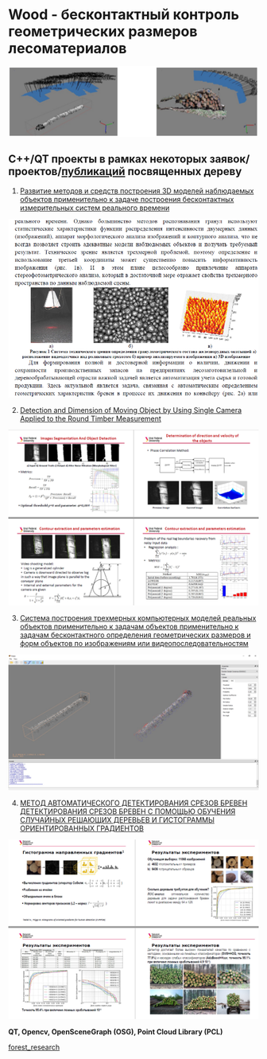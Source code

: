# Wood - бесконтактный контроль геометрических размеров лесоматериалов
![3d_models](3d_models.png)

## С++/QT проекты в рамках некоторых заявок/проектов/[публикаций](https://science.urfu.ru/ru/persons/юрий-владимирович-чирышев/publications/) посвященных дереву

1. [Развитие методов и средств построения 3D моделей наблюдаемых объектов применительно к задаче построения бесконтактных измерительных систем реального времени](application.pdf)

![application_png](application.png)

2. [Detection and Dimension of Moving Object by Using Single Camera Applied to the Round Timber Measurement](FedCSIS.pdf)

![FedCSIS_png](FedCSIS.png)

3. [Система построения трехмерных компьютерных моделей реальных объектов применительно к задачам объектов применительно к задачам бесконтактного определения геометрических размеров и форм объектов по изображениям или видеопоследовательностям](iurii.chiryshev.pdf)

![peeler](peeler.jpg)

4. [МЕТОД АВТОМАТИЧЕСКОГО ДЕТЕКТИРОВАНИЯ СРЕЗОВ БРЕВЕН ДЕТЕКТИРОВАНИЯ СРЕЗОВ БРЕВЕН С ПОМОЩЬЮ ОБУЧЕНИЯ СЛУЧАЙНЫХ РЕШАЮЩИХ ДЕРЕВЬЕВ И ГИСТОГРАММЫ ОРИЕНТИРОВАННЫХ ГРАДИЕНТОВ](round_wood.pdf)

![round_wood_png](round_wood.png)


__QT, Opencv, OpenSceneGraph (OSG), Point Cloud Library (PCL)__


[forest_research](https://github.com/iurii-chiryshev/forest_research)
